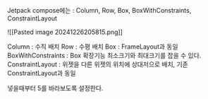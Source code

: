 
Jetpack compose에는 : Column, Row, Box, BoxWithConstraints, ConstraintLayout


![[Pasted image 20241226205815.png]]

Column : 수직 배치
Row : 수평 배치
Box : FrameLayout과 동일
BoxWithConstraints : Box 확장기능 최소크기와 최대크기를 잡을 수 있다.
ConstraintLayout : 위젯을 다른 위젯의 위치에 상대저으로 배치,
기존 ConstraintLayout과 동일


넣을때부터 5를 바라보도록 설정한다.



